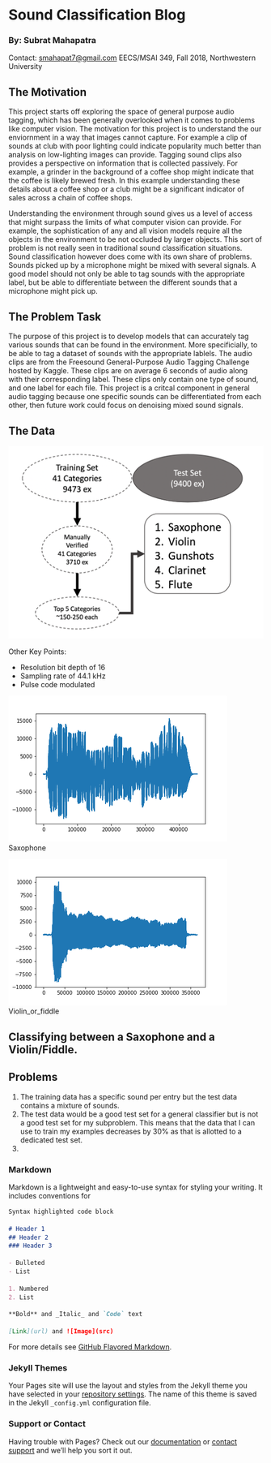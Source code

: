 # Sound Classification Blog
### By: Subrat Mahapatra
Contact: smahapat7@gmail.com
EECS/MSAI 349, Fall 2018, Northwestern University

## The Motivation

This project starts off exploring the space of general purpose audio tagging, which has been generally overlooked when it comes to problems like computer vision. The motivation for this project is to understand the our enviornment in a way that images cannot capture. For example a clip of sounds at club with poor lighting could indicate popularity much better than analysis on low-lighting images can provide. Tagging sound clips also provides a perspective on information that is collected passively. For example, a grinder in the background of a coffee shop might indicate that the coffee is likely brewed fresh.  In this example understanding these details about a coffee shop or a club might be a significant indicator of sales across a chain of coffee shops. 

Understanding the environment through sound gives us a level of access that might surpass the limits of what computer vision can provide. For example, the sophistication of any and all vision models require all the objects  in the environment to be not occluded by larger objects. This sort of problem is not really seen in traditional sound classification situations. Sound classification however does come with its own share of problems. Sounds picked up by a microphone might be mixed with several signals. A good model should not only be able to tag sounds with the appropriate label, but be able to differentiate between the different sounds that a microphone might pick up. 

## The Problem Task
The purpose of this project is to develop models that can accurately tag various sounds that can be found in the environment. More specificially, to be able to tag a dataset of sounds with the appropriate lablels. The audio clips are from the Freesound General-Purpose Audio Tagging Challenge hosted by Kaggle. These clips are on average 6 seconds of audio along with their corresponding label. These clips only contain one type of sound, and one label for each file. This project is a critcal component in general audio tagging because one specific sounds can be differentiated from each other, then future work could focus on denoising mixed sound signals. 

## The Data
![Image](images/data_visual.png?raw=true)

Other Key Points:
- Resolution bit depth of 16
- Sampling rate of 44.1 kHz
- Pulse code modulated

![Image](images/figures/Saxophone_graph.png?raw=true)
Saxophone

![Image](images/figures/Violin_or_fiddle_graph.png?raw=true)
Violin_or_fiddle

## Classifying between a Saxophone and a Violin/Fiddle.









## Problems
1. The training data has a specific sound per entry but the test data contains a mixture of sounds.
2. The test data would be a good test set for a general classifier but is not a good test set for my
   subproblem. This means that the data that I can use to train my examples decreases by 30% as that is
   allotted to a dedicated test set.
3. 


### Markdown

Markdown is a lightweight and easy-to-use syntax for styling your writing. It includes conventions for

```markdown
Syntax highlighted code block

# Header 1
## Header 2
### Header 3

- Bulleted
- List

1. Numbered
2. List

**Bold** and _Italic_ and `Code` text

[Link](url) and ![Image](src)
```

For more details see [GitHub Flavored Markdown](https://guides.github.com/features/mastering-markdown/).

### Jekyll Themes

Your Pages site will use the layout and styles from the Jekyll theme you have selected in your [repository settings](https://github.com/mahapsub/sound_classifier/settings). The name of this theme is saved in the Jekyll `_config.yml` configuration file.

### Support or Contact

Having trouble with Pages? Check out our [documentation](https://help.github.com/categories/github-pages-basics/) or [contact support](https://github.com/contact) and we’ll help you sort it out.
